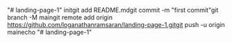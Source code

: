 "# landing-page-1"  initgit add README.mdgit commit -m "first commit"git branch -M maingit remote add origin https://github.com/loganathanramsaran/landing-page-1.gitgit push -u origin mainecho "# landing-page-1" 
